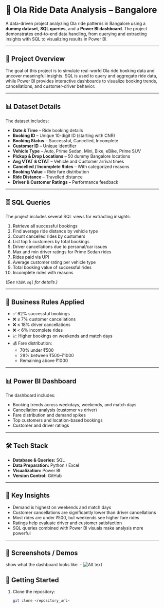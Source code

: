 # 🚖 Ola Ride Data Analysis – Bangalore  

A data-driven project analyzing Ola ride patterns in Bangalore using a **dummy dataset**, **SQL queries**, and a **Power BI dashboard**. The project demonstrates end-to-end data handling, from querying and extracting insights with SQL to visualizing results in Power BI.  

---

## 📌 Project Overview  
The goal of this project is to simulate real-world Ola ride booking data and uncover meaningful insights. SQL is used to query and aggregate ride data, while Power BI provides interactive dashboards to visualize booking trends, cancellations, and customer-driver behavior.  

---

## 📊 Dataset Details  
The dataset includes:  
- **Date & Time** – Ride booking details  
- **Booking ID** – Unique 10-digit ID (starting with CNR)  
- **Booking Status** – Successful, Cancelled, Incomplete  
- **Customer ID** – Unique identifier  
- **Vehicle Type** – Auto, Prime Sedan, Mini, Bike, eBike, Prime SUV  
- **Pickup & Drop Locations** – 50 dummy Bangalore locations  
- **Avg VTAT & CTAT** – Vehicle and Customer arrival times  
- **Cancelled / Incomplete Rides** – With categorized reasons  
- **Booking Value** – Ride fare distribution  
- **Ride Distance** – Travelled distance  
- **Driver & Customer Ratings** – Performance feedback  

---

## 🗄️ SQL Queries  
The project includes several SQL views for extracting insights:  
1. Retrieve all successful bookings  
2. Find average ride distance by vehicle type  
3. Count cancelled rides by customers  
4. List top 5 customers by total bookings  
5. Driver cancellations due to personal/car issues  
6. Max and min driver ratings for Prime Sedan rides  
7. Rides paid via UPI  
8. Average customer rating per vehicle type  
9. Total booking value of successful rides  
10. Incomplete rides with reasons  

*(See `VIEW.sql` for details.)*  

---

## 📌 Business Rules Applied  
- ✅ 62% successful bookings  
- ❌ ≤ 7% customer cancellations  
- ❌ ≤ 18% driver cancellations  
- ❌ < 6% incomplete rides  
- 📈 Higher bookings on weekends and match days  
- 💰 Fare distribution:  
  - 70% under ₹500  
  - 28% between ₹500–₹1000  
  - Remaining above ₹1000  

---

## 📊 Power BI Dashboard  
The dashboard includes:  
- Booking trends across weekdays, weekends, and match days  
- Cancellation analysis (customer vs driver)  
- Fare distribution and demand spikes  
- Top customers and location-based bookings  
- Customer and driver ratings  

---

## 🛠️ Tech Stack  
- **Database & Queries:** SQL  
- **Data Preparation:** Python / Excel  
- **Visualization:** Power BI  
- **Version Control:** GitHub  

---

## 🎯 Key Insights  
- Demand is highest on weekends and match days  
- Customer cancellations are significantly lower than driver cancellations  
- Most rides are under ₹500, but weekends see higher fare rides  
- Ratings help evaluate driver and customer satisfaction  
- SQL queries combined with Power BI visuals make analysis more powerful  

---

## 📸  Screenshots / Demos
 show what the dashboard looks like. - ![Alt text](https://github.com/user)
 

## 🚀 Getting Started  
1. Clone the repository:  
   ```bash
   git clone <repository_url>
